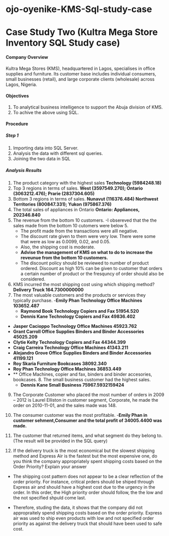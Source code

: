 # ojo-oyenike-KMS-Sql-study-case
# Case Study Two (Kultra Mega Store Inventory SQL Study case)
#### Company Overview
Kultra Mega Stores (KMS), headquartered in Lagos, specialises in office supplies and
furniture. Its customer base includes individual consumers, small businesses (retail), and
large corporate clients (wholesale) across Lagos, Nigeria.
#### Objectives
1. To analytical business intelligence to support the Abuja division of KMS.
2. To achive the above using SQL.
#### Procedure
##### Step 1
1. Importing data into SQL Server.
2. Analysis the data with different sql queries.
3. Joining the two data in SQL
##### Analysis Results
1. The product category with the highest sales
   **Technology	(5984248.18)**
2. Top 3 regions in terms of sales.
   **West	  (3597549.270);
   Ontario	(3063212.476);
    Prarie	(2837304.605)**
3. Bottom 3 regions in terms of sales.
  **Nunavut	(116376.484)
  Northwest Territories	(800847.331);
  Yukon	(975867.376)**
4. The total sales of appliances in Ontario
   **Ontario:	Appliances,	202346.840**
5. The revenue from the bottom 10 customers.
     -I obsereved that the the sales made from the  bottom 10 cutomers were below 5.
    - The profit made from the transactions were alll negative.
    - The discount rate given to them were very low. There were some that were as low as 0.0099, 0.02, and 0.05.
    - Also, the shipping cost is moderate.
   - **Advise the management of KMS on what to do to increase the reveunue from the bottom 10 customers.**
   - The discount policy should be reviewed to number of product ordered. Discount as high 10%  can be given to customer that orders a certain number of product or the fresquncy of order   should also be considered.
6. KMS incurred the most shipping cost using which shipping method?
   **Delivery Truck	164.7300000000**
7. The most valuable customers and the products or services they typically purchase.
  -**Emily Phan	Technology	Office Machines	103652.487**
   - **Raymond Book	Technology	Copiers and Fax	51954.520**
   - **Dennis Kane	Technology	Copiers and Fax	49836.402**
  - **Jasper Cacioppo	Technology	Office Machines	45923.762**
  - **Grant Carroll	Office Supplies	Binders and Binder Accessories	45025.209**
  - **Clytie Kelty	Technology	Copiers and Fax	44344.399**
  - **Craig Carreira	Technology	Office Machines	41343.211**
  - **Alejandro Grove	Office Supplies	Binders and Binder Accessories	41199.121**
  - **Roy Skaria	Furniture	Bookcases	38092.340**
  - **Roy Phan	Technology	Office Machines	36853.449**
  - ** Office Machines, copier and fax, binders and binder accesories, bookcases.
    8. The small business customer had the highest sales.
    - **Dennis Kane	Small Business	75967.5932159424** 
9. The Corporate Customer who placed the most number of orders in 2009 – 2012 is Laurel Elliston
in customer segment, Corporate, he made the order on	2010-11-01,  and the sales made was 148.
10. The consumer customer was the most profitable.
      -**Emily Phan	in customer sehment,Consumer and the total profit of 34005.4400 was made.**
11. The customer that returned items, and what segment do they belong to.(The result will be provided in the SQL query)

12. If the delivery truck is the most economical but the slowest shipping method and
Express Air is the fastest but the most expensive one, do you think the company
appropriately spent shipping costs based on the Order Priority? Explain your answer

- The shipping cost pattern does not appear to be a clear reflection of the order priority. For instance, critical prders should be shiped through Express air and should have a highest cost due to the urgency in the order. In this order, the High priority order should follow, the the low and the not specified shpuld come last.

- Therefore, studing the data, it shows that the company did not appropraitely spend shipping costs based on the order priority. Express air was used to ship even products with low and not specified order priority as against the delivery truck that should have been used to safe cost.
